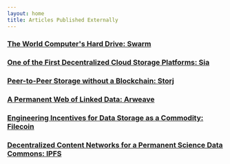 ```yaml
---
layout: home
title: Articles Published Externally
---
```


### [The World Computer's Hard Drive: Swarm](https://pulse.opsci.io/the-world-computers-hard-drive-swarm-24d3b47ef915)

### [One of the First Decentralized Cloud Storage Platforms: Sia](https://pulse.opsci.io/one-of-the-first-decentralized-cloud-storage-platforms-sia-477a82083a85)

### [Peer-to-Peer Storage without a Blockchain: Storj](https://pulse.opsci.io/peer-to-peer-storage-without-a-blockchain-storj-256c190a85d7)

### [A Permanent Web of Linked Data: Arweave](https://pulse.opsci.io/a-permanent-web-of-linked-data-arweave-3537b0a25cd6)

### [Engineering Incentives for Data Storage as a Commodity: Filecoin](https://pulse.opsci.io/engineering-incentives-for-data-storage-as-a-commodity-filecoin-c65308a2d743)

### [Decentralized Content Networks for a Permanent Science Data Commons: IPFS](https://pulse.opsci.io/decentralized-content-networks-for-a-permanent-science-data-commons-ipfs-9bf0dae73d3e)

